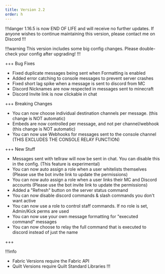 ```yaml
---
title: Version 2.2
order: h
---
```


!!!danger 1.16.5 is now END OF LIFE and will receive no further updates. If anyone wishes to continue maintaining this version, please contact me on Discord
!!!

!!!warning This version includes some big config changes. Please double-check your config after upgrading!
!!!

+++ Bug Fixes

* Fixed duplicate messages being sent when Formatting is enabled
* Added error catching to console messages to prevent server crashes
* Fixed short lag spike when a message is sent to discord from MC
* Discord Nicknames are now respected in messages sent to minecraft
* Discord Invite link is now clickable in chat

+++ Breaking Changes

* You can now choose individual destination channels per message. (this change is NOT automatic)
* Embeds are now controlled per message, and not per channel/webhook (this change is NOT automatic)
* You can now use Webhooks for messages sent to the console channel (THIS EXCLUDES THE CONSOLE RELAY FUNCTION)

+++ New Stuff

* Messages sent with tellraw will now be sent in chat. You can disable this in the config. (This feature is experimental)
* You can now auto assign a role when a user whitelists themselves (Please use the bot invite link to update the permissions)
* You can now auto assign a role when a user links their MC and Discord accounts (Please use the bot invite link to update the permissions)
* Added a "Refresh" button on the server status command
* You can now disable discord commands & slash commands you don't want active
* You can now use a role to control staff commands. If no role is set, Admin/Kick perms are used
* You can now use your own message formatting for "executed command" messages
* You can now choose to relay the full command that is executed to discord instead of just the name

+++

!!!info
* Fabric Versions require the Fabric API
* Quilt Versions require Quilt Standard Libraries
!!!
